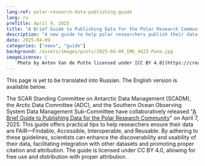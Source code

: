 ```yaml
---
lang-ref: polar-research-data-publishing-guide
lang: ru
preTitle: April 9, 2025
title: "A Brief Guide to Publishing Data for the Polar Research Community"
description: "A new guide to help polar researchers publish their data in a FAIR manner and increase the impact of data."
date: 2025-04-09
categories: ["news", "guide"]
background: /assets/images/posts/2025-04-09_IMG_4423-Pano.jpg
imageLicense: |
    Photo by Anton Van de Putte licensed under [CC BY 4.0](https://creativecommons.org/licenses/by/4.0/)
---
```


This page is yet to be translated into Russian. The English version is available below.

The SCAR Standing Committee on Antarctic Data Management (SCADM), the Arctic Data Committee (ADC), and the Southern Ocean Observing System Data Management Sub-Committee have collaboratively released "[A Brief Guide to Publishing Data for the Polar Research Community](https://doi.org/10.5281/zenodo.15167021)" on April 7, 2025. This guide offers practical tips to help researchers ensure their data are FAIR—Findable, Accessible, Interoperable, and Reusable. By adhering to these guidelines, scientists can enhance the discoverability and usability of their data, facilitating integration with other datasets and promoting proper citation and attribution. 
The guide is licensed under CC BY 4.0, allowing for free use and distribution with proper attribution.
